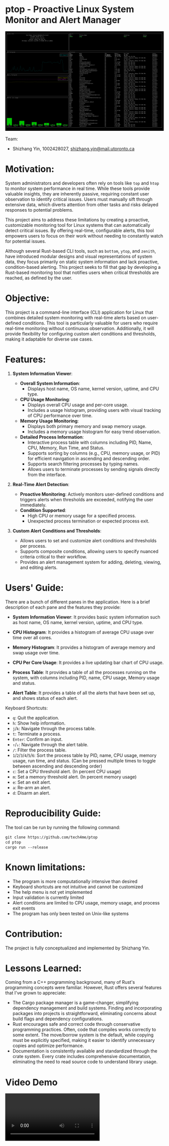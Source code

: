 # ptop - Proactive Linux System Monitor and Alert Manager

![ptop](ptop.png)

Team:
- Shizhang Yin, 1002428027, shizhang.yin@mail.utoronto.ca

# Motivation:
System administrators and developers often rely on tools like `top` and `htop` to monitor system performance in real time. While these tools provide valuable insights, they are inherently passive, requiring constant user observation to identify critical issues. Users must manually sift through extensive data, which diverts attention from other tasks and risks delayed responses to potential problems.

This project aims to address these limitations by creating a proactive, customizable monitoring tool for Linux systems that can automatically detect critical issues. By offering real-time, configurable alerts, this tool empowers users to focus on their work without needing to constantly watch for potential issues.

Although several Rust-based CLI tools, such as `bottom`, `ytop`, and `zenith`, have introduced modular designs and visual representations of system data, they focus primarily on static system information and lack proactive, condition-based alerting. This project seeks to fill that gap by developing a Rust-based monitoring tool that notifies users when critical thresholds are reached, as defined by the user.

# Objective:
This project is a command-line interface (CLI) application for Linux that combines detailed system monitoring with real-time alerts based on user-defined conditions. This tool is particularly valuable for users who require real-time monitoring without continuous observation. Additionally, it will provide flexibility for configuring custom alert conditions and thresholds, making it adaptable for diverse use cases.

# Features:
1. **System Information Viewer**:
   - **Overall System Information**:
     - Displays host name, OS name, kernel version, uptime, and CPU type.
   - **CPU Usage Monitoring**:
     - Displays overall CPU usage and per-core usage.
     - Includes a usage histogram, providing users with visual tracking of CPU performance over time.
   - **Memory Usage Monitoring**:
     - Displays both primary memory and swap memory usage.
     - Includes a memory usage histogram for easy trend observation.
   - **Detailed Process Information**:
     - Interactive process table with columns including PID, Name, CPU, Memory, Run Time, and Status.
     - Supports sorting by columns (e.g., CPU, memory usage, or PID) for efficient navigation in ascending and descending order.
     - Supports search filtering processes by typing names.
     - Allows users to terminate processes by sending signals directly from the interface.

2. **Real-Time Alert Detection**:
   - **Proactive Monitoring**: Actively monitors user-defined conditions and triggers alerts when thresholds are exceeded, notifying the user immediately.
   - **Condition Supported**:
        - High CPU or memory usage for a specified process.
        - Unexpected process termination or expected process exit.

3. **Custom Alert Conditions and Thresholds**:
   - Allows users to set and customize alert conditions and thresholds per process.
   - Supports composite conditions, allowing users to specify nuanced criteria critical to their workflow.
   - Provides an alert management system for adding, deleting, viewing, and editing alerts.

# Users' Guide:
There are a bunch of different panes in the application. Here is a brief description of each pane and the features they provide:

- **System Information Viewer**: It provides basic system information such as host name, OS name, kernel version, uptime, and CPU type.

- **CPU Histogram**: It provides a histogram of average CPU usage over time over all cores.

- **Memory Histogram**: It provides a histogram of average memory and swap usage over time.

- **CPU Per Core Usage**: It provides a live updating bar chart of CPU usage.

- **Process Table**: It provides a table of all the processes running on the system, with columns including PID, name, CPU usage, Memory usage and status.

- **Alert Table**: It provides a table of all the alerts that have been set up, and shows status of each alert.

Keyboard Shortcuts:
- `q`: Quit the application.
- `h`: Show help information.
- `j`/`k`: Navigate through the process table.
- `t`: Terminate a process.
- `Enter`: Confirm an input.
- `↑`/`↓`: Navigate through the alert table.
- `/`: Filter the process table.
- `1`/`2`/`3`/`4`/`5`/`6`: Sort the process table by PID, name, CPU usage, memory usage, run time, and status. (Can be pressed multiple times to toggle between ascending and descending order)
- `c`: Set a CPU threshold alert. (In percent CPU usage)
- `m`: Set a memory threshold alert. (In percent memory usage)
- `e`: Set an exit alert.
- `a`: Re-arm an alert.
- `d`: Disarm an alert.
 
# Reproducibility Guide:
The tool can be run by running the following command:
```
git clone https://github.com/tech4me/ptop
cd ptop
cargo run --release
```

# Known limitations:
- The program is more computationally intensive than desired
- Keyboard shortcuts are not intuitive and cannot be customized
- The help menu is not yet implemented
- Input validation is currently limited
- Alert conditions are limited to CPU usage, memory usage, and process exit events
- The program has only been tested on Unix-like systems

# Contribution:
The project is fully conceptualized and implemented by Shizhang Yin.

# Lessons Learned:
Coming from a C++ programming background, many of Rust's programming concepts were familiar. However, Rust offers several features that I've grown to appreciate:
- The Cargo package manager is a game-changer, simplifying dependency management and build systems. Finding and incorporating packages into projects is straightforward, eliminating concerns about build flags and dependency configurations.
- Rust encourages safe and correct code through conservative programming practices. Often, code that compiles works correctly to some extent. The move/borrow system is the default, while copying must be explicitly specified, making it easier to identify unnecessary copies and optimize performance.
- Documentation is consistently available and standardized through the crate system. Every crate includes comprehensive documentation, eliminating the need to read source code to understand library usage.

# Video Demo
![video](video_demo.mp4)
